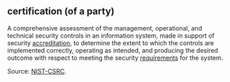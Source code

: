 ## certification (of a party)

<p class="c8"><span>A comprehensive assessment of the management, operational, and technical security controls in an information system, made in support of security </span><span class="c2"><a class="c3" href="#h.so5aazavq41d">accreditation</a></span><span>, to determine the extent to which the controls are implemented correctly, operating as intended, and producing the desired outcome with respect to meeting the security </span><span class="c2"><a class="c3" href="#h.ajxlw8r3dvcc">requirements</a></span><span class="c0">&nbsp;for the system.</span></p><p class="c8"><span>Source: </span><span class="c2"><a class="c3" href="https://www.google.com/url?q=https://csrc.nist.gov/glossary/term/certification&amp;sa=D&amp;source=editors&amp;ust=1706779842544302&amp;usg=AOvVaw1-ZhZG81BuygqAV4MXDsqy">NIST-CSRC</a></span><span>.</span></p>

